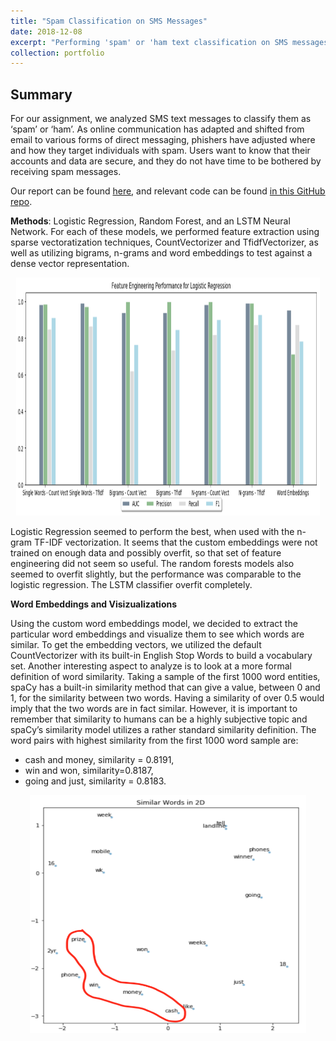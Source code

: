 ```yaml
---
title: "Spam Classification on SMS Messages"
date: 2018-12-08
excerpt: "Performing 'spam' or 'ham text classification on SMS messages.<br/><img src='/images/SpamPhone.png' style='width:295px;height:254px;'>"
collection: portfolio
---
```


## Summary

For our assignment, we analyzed SMS text messages to classify them as ‘spam’ or ‘ham’. As online communication has adapted and shifted from email to various forms of direct messaging, phishers have adjusted where and how they target individuals with spam. Users want to know that their accounts and data are secure, and they do not have time to be bothered by receiving spam messages.

Our report can be found [here](https://github.com/zivschwartz/SpamClassification/blob/master/WhosInMyDMs-Final_Report.pdf), and relevant code can be found [in this GitHub repo](https://github.com/zivschwartz/SpamClassification).

**Methods**: Logistic Regression, Random Forest, and an LSTM Neural Network. For each of these models, we performed feature extraction using sparse vectoratization techniques, CountVectorizer and TfidfVectorizer, as well as utilizing bigrams, n-grams and word embeddings to test against a dense vector representation.

<p align="center">
  <img width="485.5" height="381" src="/images/SpamLR.png">
</p>

Logistic Regression seemed to perform the best, when used with the n-gram TF-IDF vectorization. It seems that the custom embeddings were not trained on enough data and possibly overfit, so that set of feature engineering did not seem so useful. The random forests models also seemed to overfit slightly, but the performance was comparable to the logistic regression. The LSTM classifier overfit completely.

**Word Embeddings and Visizualizations**

Using the custom word embeddings model, we decided to extract the particular word embeddings and visualize them to see which words are similar. To get the embedding vectors, we utilized the default CountVectorizer with its built-in English Stop Words to build a vocabulary set. Another interesting aspect to analyze is to look at a more formal definition of word similarity. Taking a sample of the first 1000 word entities, spaCy has a built-in similarity method that can give a value, between 0 and 1, for the similarity between two words. Having a similarity of over 0.5 would imply that the two words are in fact similar. However, it is important to remember that similarity to humans can be a highly subjective topic and spaCy’s similarity model utilizes a rather standard similarity definition. The word pairs with highest similarity from the first 1000 word sample are:
 - cash and money, similarity = 0.8191, 
 - win and won, similarity=0.8187,
 - going and just, similarity = 0.8183.
 
 <p align="center">
  <img width="442.5" height="381" src="/images/SpamWords.png">
</p>

